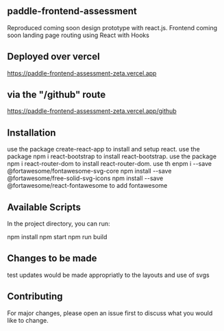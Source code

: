 ## paddle-frontend-assessment
Reproduced coming soon design prototype with react.js.
Frontend coming soon landing page routing using React with Hooks
## Deployed over vercel
https://paddle-frontend-assessment-zeta.vercel.app

## via the "/github" route
https://paddle-frontend-assessment-zeta.vercel.app/github

## Installation
use the package create-react-app to install and setup react.
use the package npm i react-bootstrap to install react-bootstrap.
use the package npm i react-router-dom to install react-router-dom.
use th enpm i --save @fortawesome/fontawesome-svg-core
npm install --save @fortawesome/free-solid-svg-icons
npm install --save @fortawesome/react-fontawesome to add fontawesome 

## Available Scripts
In the project directory, you can run:

npm install
npm start
npm run build

## Changes to be made
test updates would be made appropriatly to the layouts and use of svgs

## Contributing
For major changes, please open an issue first to discuss what you would like to change.
